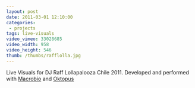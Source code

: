 ```yaml
---
layout: post
date: 2011-03-01 12:10:00
categories:
 - projects
tags: live-visuals
video_vimeo: 33028685
video_width: 958
video_height: 546
thumb: /thumbs/rafflolla.jpg
---
```

Live Visuals for DJ Raff Lollapalooza Chile 2011. Developed and performed with [Macrobio](http://www.macrobio.cl) and [Oktopus](http://oktopus.tv/)
